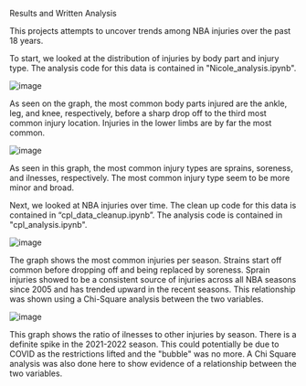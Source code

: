 Results and Written Analysis

This projects attempts to uncover trends among NBA injuries over the past 18 years. 

To start, we looked at the distribution of injuries by body part and injury type. The analysis code for this data is contained in "Nicole_analysis.ipynb".

![image](https://github.com/anisha-kishore/Project-1/assets/154575922/93694a7f-5b67-425f-af83-aeceb9908667)

As seen on the graph, the most common body parts injured are the ankle, leg, and 
knee, respectively, before a sharp drop off to the third most common injury location. 
Injuries in the lower limbs are by far the most common.

![image](https://github.com/anisha-kishore/Project-1/assets/154575922/91874070-96c8-414d-8034-7c2291560c61)

As seen in this graph, the most common injury types are sprains, soreness, and
ilnesses, respectively. The most common injury type seem to be more minor and broad.

Next, we looked at NBA injuries over time. The clean up code for this data is contained in “cpl_data_cleanup.ipynb”. The analysis code is contained in "cpl_analysis.ipynb".

![image](https://github.com/anisha-kishore/Project-1/assets/154575922/ce422464-25b0-43a2-ada1-e209c66fea55)

The graph shows the most common injuries per season. Strains start off common before dropping off and being replaced by soreness.
Sprain injuries showed to be a consistent source of injuries across all NBA seasons since 2005 and has trended upward in the recent seasons. This relationship was shown using a Chi-Square analysis between the two variables.

![image](https://github.com/anisha-kishore/Project-1/assets/154575922/5ace8d53-b4d4-4e0c-8e44-141046f2f113)

This graph shows the ratio of ilnesses to other injuries by season. There is a definite spike in the 2021-2022 season. 
This could potentially be due to COVID as the restrictions lifted and the "bubble" was no more. A Chi Square analysis was also done here to show evidence of a relationship between the two variables. 

